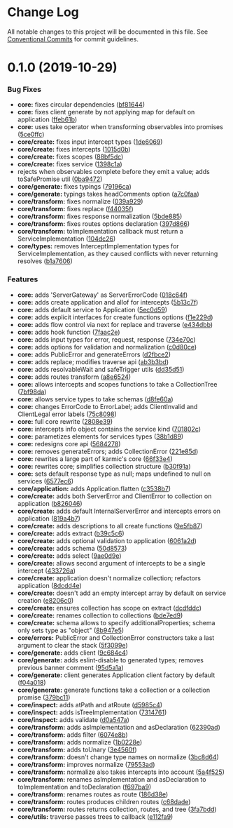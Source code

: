 # Change Log

All notable changes to this project will be documented in this file.
See [Conventional Commits](https://conventionalcommits.org) for commit guidelines.

# 0.1.0 (2019-10-29)


### Bug Fixes

* **core:** fixes circular dependencies ([bf81644](https://github.com/rafamel/karmic/commit/bf81644f7dea3cfee91ed695b611d42146836535))
* **core:** fixes client generate by not applying map for default on application ([ffeb61b](https://github.com/rafamel/karmic/commit/ffeb61b64ef059f6e6976ae8232e1823231f36af))
* **core:** uses take operator when transforming observables into promises ([5ce0ffc](https://github.com/rafamel/karmic/commit/5ce0ffc4220b1edcf2ba732bab3b5d9116add387))
* **core/create:** fixes input intercept types ([1de6069](https://github.com/rafamel/karmic/commit/1de60697f9cd9021173a62389de576684de90153))
* **core/create:** fixes intercepts ([1015d0b](https://github.com/rafamel/karmic/commit/1015d0b24fa944659e27365d1bc732f3b845e7dc))
* **core/create:** fixes scopes ([88bf5dc](https://github.com/rafamel/karmic/commit/88bf5dc6929161ad5f6fae5bb60bb75976cec82d))
* **core/create:** fixes service ([1398c1a](https://github.com/rafamel/karmic/commit/1398c1a9ce099d584f609b0217b5da19807448ca))
* rejects when observables complete before they emit a value; adds toSafePromise util ([0ba9472](https://github.com/rafamel/karmic/commit/0ba94724bec4583dfcfad79f0721605b97f65acb))
* **core/generate:** fixes typings ([79196ca](https://github.com/rafamel/karmic/commit/79196cace07efc6922400b8858bc17e8480d4ba4))
* **core/generate:** typings takes headComments option ([a7c0faa](https://github.com/rafamel/karmic/commit/a7c0faad893142c7233d9e118f395d9cdab0d7a9))
* **core/transform:** fixes normalize ([039a929](https://github.com/rafamel/karmic/commit/039a92953c3568c4822a48e97a0591d0d1fdccb1))
* **core/transform:** fixes replace ([f44035f](https://github.com/rafamel/karmic/commit/f44035fd69e9ff51549528baf7f8cf08704f3e98))
* **core/transform:** fixes response normalization ([5bde885](https://github.com/rafamel/karmic/commit/5bde88540efba5c313a79c35e3557388f83434fb))
* **core/transform:** fixes routes options declaration ([397d866](https://github.com/rafamel/karmic/commit/397d866aadd985eaf76ff61a5e120f4324c54d3d))
* **core/transform:** toImplementation callback must return a ServiceImplementation ([104dc26](https://github.com/rafamel/karmic/commit/104dc264b1ee7784547f0a590ae563a7ffa82b43))
* **core/types:** removes InterceptImplementation types for ServiceImplementation, as they caused conflicts with never returning resolves ([b1a7606](https://github.com/rafamel/karmic/commit/b1a760643bf680500b40bd9c01f56dd5385b04f0))


### Features

* **core:** adds 'ServerGateway' as ServerErrorCode ([018c64f](https://github.com/rafamel/karmic/commit/018c64f8c333dce49bce9a02689d9bb9cf20bd02))
* **core:** adds create application and allof for intercepts ([5b13c7f](https://github.com/rafamel/karmic/commit/5b13c7f246737484421cf22c18ae87c2489c1677))
* **core:** adds default service to Application ([5ec0d59](https://github.com/rafamel/karmic/commit/5ec0d59a8672a5c1645908710999012d3969691c))
* **core:** adds explicit interfaces for create functions options ([f1e229d](https://github.com/rafamel/karmic/commit/f1e229d0d94f7b67a0c7093ddf9119c5fd6cff64))
* **core:** adds flow control via next for replace and traverse ([e434dbb](https://github.com/rafamel/karmic/commit/e434dbb73a9d98606338048db9c3c667bef02c76))
* **core:** adds hook function ([7faac2e](https://github.com/rafamel/karmic/commit/7faac2e3b9dde80e62032f2737eb2a1f96b120f8))
* **core:** adds input types for error, request, response ([734e70c](https://github.com/rafamel/karmic/commit/734e70ca49b18b8832ccf350cbabc62eb08a7a81))
* **core:** adds options for validation and normalization ([c0d80ce](https://github.com/rafamel/karmic/commit/c0d80ce7de35d9332b91b466a7aba145cada6e42))
* **core:** adds PublicError and generateErrors ([d2fbce2](https://github.com/rafamel/karmic/commit/d2fbce24eb82134f93cf88ff5208dbe03e4dcf8a))
* **core:** adds replace; modifies traverse api ([ab3b3bd](https://github.com/rafamel/karmic/commit/ab3b3bd1b1e94803625dba22f78b2b4ef3b95a0b))
* **core:** adds resolvableWait and safeTrigger utils ([dd35d51](https://github.com/rafamel/karmic/commit/dd35d5110b1f8e931080b01e41e19bb0ee8f612a))
* **core:** adds routes transform ([a8e6524](https://github.com/rafamel/karmic/commit/a8e6524d25fb3e6596c2c3941829753af6a82c3b))
* **core:** allows intercepts and scopes functions to take a CollectionTree ([7bf98da](https://github.com/rafamel/karmic/commit/7bf98dab30d95db605bcac8b563345b621310653))
* **core:** allows service types to take schemas ([d8fe60a](https://github.com/rafamel/karmic/commit/d8fe60a42e6a98a8650d0f7c98ac5478a5caceda))
* **core:** changes ErrorCode to ErrorLabel; adds ClientInvalid and ClientLegal error labels ([75c8098](https://github.com/rafamel/karmic/commit/75c80987dfb6863c3846aee27620548e8a60ecd5))
* **core:** full core rewrite ([2808e39](https://github.com/rafamel/karmic/commit/2808e39fd43dcbbedb0c1c38cb6f6f81653c7e09))
* **core:** intercepts info object contains the service kind ([701802c](https://github.com/rafamel/karmic/commit/701802c4f1943665bd713dfcc2ff3f17f00b4073))
* **core:** parametizes elements for services types ([38b1d89](https://github.com/rafamel/karmic/commit/38b1d8911f7e09b8395dc5d0ad74841b4707dae6))
* **core:** redesigns core api ([5684278](https://github.com/rafamel/karmic/commit/56842788423dc70a014bf143b73d14d0ecaef28a))
* **core:** removes generateErrors; adds CollectionError ([221e85d](https://github.com/rafamel/karmic/commit/221e85df29bff17362d4e12fe1b52cb93bdf3570))
* **core:** rewrites a large part of karmic's core ([66f33e4](https://github.com/rafamel/karmic/commit/66f33e407955cba1857914b53a57bc6f57742db8))
* **core:** rewrites core; simplifies collection structure ([b30f91a](https://github.com/rafamel/karmic/commit/b30f91a9b07341b62682780704510833f9b39284))
* **core:** sets default response type as null; maps undefined to null on services ([6577ec6](https://github.com/rafamel/karmic/commit/6577ec62b1bdc3e4e460a094cf03666ca8c9ced6))
* **core/application:** adds Application.flatten ([c3538b7](https://github.com/rafamel/karmic/commit/c3538b7b884bbcd9ad952e0d8f6a159a5b0ad6c7))
* **core/create:** adds both ServerError and ClientError to collection on application ([b826046](https://github.com/rafamel/karmic/commit/b82604635f303b8e3942e32d5267b073bde5ea4d))
* **core/create:** adds default InternalServerError and intercepts errors on application ([819a4b7](https://github.com/rafamel/karmic/commit/819a4b7a62a89bfbfcaa6aa3bbe5fc08311dc048))
* **core/create:** adds descriptions to all create functions ([9e5fb87](https://github.com/rafamel/karmic/commit/9e5fb87c9c5a702f635442669aa105ec24f9ee06))
* **core/create:** adds extract ([b39c5c6](https://github.com/rafamel/karmic/commit/b39c5c6b551ed8db04d9cd063b080068ba7870e9))
* **core/create:** adds optional validation to application ([6061a2d](https://github.com/rafamel/karmic/commit/6061a2dc398f1754b2403875b8087f186c9b8be1))
* **core/create:** adds schema ([50d8573](https://github.com/rafamel/karmic/commit/50d85734526bdb2c47283d4fd640b3c85fad3cb9))
* **core/create:** adds select ([9ae0d9e](https://github.com/rafamel/karmic/commit/9ae0d9e454e6ccdab1e471086f13578457ff9cf3))
* **core/create:** allows second argument of intercepts to be a single intercept ([433726a](https://github.com/rafamel/karmic/commit/433726afe3cc4f348c6b0662564477aa4e19d2e4))
* **core/create:** application doesn't normalize collection; refactors application ([8dcdd4e](https://github.com/rafamel/karmic/commit/8dcdd4e07ad109a70f892ae349c4cad4fc20bdfb))
* **core/create:** doesn't add an empty intercept array by default on service creation ([e8206c0](https://github.com/rafamel/karmic/commit/e8206c037d58c3b7c88386420d09196f9aef75e4))
* **core/create:** ensures collection has scope on extract ([dcdfddc](https://github.com/rafamel/karmic/commit/dcdfddccc1ec2fe67e3a7086453235f41855157b))
* **core/create:** renames collection to collections ([bde7ed9](https://github.com/rafamel/karmic/commit/bde7ed9a4a67df29d2d56a6efffe439f73d33296))
* **core/create:** schema allows to specify additionalProperties; schema only sets type as "object" ([8b947e5](https://github.com/rafamel/karmic/commit/8b947e5b511688fb4fdc2bb5300a2d4d2a67fc08))
* **core/errors:** PublicError and CollectionError constructors take a last argument to clear the stack ([5f3099e](https://github.com/rafamel/karmic/commit/5f3099e13c9d3ca47cc48198d8a16e6d83b0b253))
* **core/generate:** adds client ([9c684c4](https://github.com/rafamel/karmic/commit/9c684c4bf273c15eedb53c6b5b33c33beaaac047))
* **core/generate:** adds eslint-disable to generated types; removes previous banner comment ([95d5a1a](https://github.com/rafamel/karmic/commit/95d5a1ac0046f2c7b931238ab7a95e92f4bc8241))
* **core/generate:** client generates Application client factory by default ([f04a018](https://github.com/rafamel/karmic/commit/f04a0182b92fe38966a694f4f299747b822fd4b0))
* **core/generate:** generate functions take a collection or a collection promise ([379bc11](https://github.com/rafamel/karmic/commit/379bc112f942c3dc4cb405f03c2e77d7dab894f8))
* **core/inspect:** adds atPath and atRoute ([d5985c4](https://github.com/rafamel/karmic/commit/d5985c4589f71eabdefeefb961fae644fc4142f7))
* **core/inspect:** adds isTreeImplementation ([7314761](https://github.com/rafamel/karmic/commit/73147610503645bfeeb66d2adaa965fd9a36b1e0))
* **core/inspect:** adds validate ([d0a547a](https://github.com/rafamel/karmic/commit/d0a547aeb18b36f0849d4301a26b72f2e4f34035))
* **core/transform:** adds asImplementation and asDeclaration ([62390ad](https://github.com/rafamel/karmic/commit/62390ad6c214f531c641900f73ed47b77147165b))
* **core/transform:** adds filter ([6074e8b](https://github.com/rafamel/karmic/commit/6074e8b7b33385568032b8aa3a2e5a38473d3fc4))
* **core/transform:** adds normalize ([1b0228e](https://github.com/rafamel/karmic/commit/1b0228e376aab2d97d566c35e43c4574947b5c14))
* **core/transform:** adds toUnary ([3e4560f](https://github.com/rafamel/karmic/commit/3e4560fa3164a010f2c8646cbb1b6629109f1fa7))
* **core/transform:** doesn't change type names on normalize ([3bc8d64](https://github.com/rafamel/karmic/commit/3bc8d64b5499c4ab9286e731b6f9bf18b5753cb1))
* **core/transform:** improves normalize ([79553ad](https://github.com/rafamel/karmic/commit/79553ada06759523d20bb498598eb34cd791f754))
* **core/transform:** normalize also takes intercepts into account ([5a4f525](https://github.com/rafamel/karmic/commit/5a4f525f1bd83da97b8f67c656f118806197ce87))
* **core/transform:** renames asImplementation and asDeclaration to toImplementation and toDeclaration ([f697ba9](https://github.com/rafamel/karmic/commit/f697ba9dca7ea98170ef594ec33c3a2fc6742516))
* **core/transform:** renames routes as route ([186d38e](https://github.com/rafamel/karmic/commit/186d38e791cdae4d22281b6f3f67bcc9a2f2b806))
* **core/transform:** routes produces children routes ([c68dade](https://github.com/rafamel/karmic/commit/c68dadeb41ad322894177c4120327483d3f7948d))
* **core/transform:** routes returns collection, routes, and tree ([3fa7bdd](https://github.com/rafamel/karmic/commit/3fa7bdd5958f938cd82440fa2c1df11cd5b1d93f))
* **core/utils:** traverse passes trees to callback ([e112fa9](https://github.com/rafamel/karmic/commit/e112fa91d8908bc24d56fa287abf6cd4bbfcc24e))
